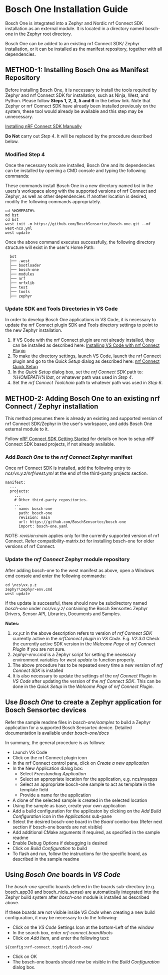 # Bosch One Installation Guide

Bosch One is integrated into a Zephyr and Nordic nrf Connect SDK installation as an external module. It is located in a directory named bosch-one in the Zephyr root directory.

Bosch One can be added to an existing nrf Connect SDK/ Zephyr installation, or it can be installed as the manifest repository, together with all dependencies.

## METHOD-1: Installing Bosch One as Manifest Repository

Before installing Bosch One, it is necessary to install the tools required by Zephyr and nrf Connect SDK for installation, such as Ninja, West, and Python. Please follow **Steps 1, 2, 3, 5 and 6** in the below link. Note that Zephyr or nrf Connect SDK have already been installed previously on the system, these tool would already be available and this step may be unnecessary.

[Installing nRF Connect SDK Manually](https://developer.nordicsemi.com/nRF_Connect_SDK/doc/latest/nrf/getting_started/installing.html#gs-installing)

**Do Not** carry out *Step 4*. It will be replaced by the procedure described below.

### Modified Step 4
Once the necessary tools are installed, Bosch One and its dependencies can be installed by opening a CMD console and typing the following commands:

These commands install Bosch One in a new directory named *bst* in the users's workspace along with the supported versions of nrf Connect and Zephyr, as well as other dependencies. If another location is desired, modify the following commands appropriately.

```
cd %HOMEPATH%
md bst
cd bst
west init -m https://github.com/BoschSensortec/bosch-one.git --mf west-ncs.yml
west update

```

Once the above command executes successfully, the following directory structure will exist in the user's Home Path:

```
  bst
  ├── .west
  ├── bootloader
  ├── bosch-one
  ├── modules
  ├── nrf
  ├── nrfxlib
  ├── test
  ├── tools
  ├── zephyr
```
### Update SDK and Tools Directories in VS Code

In order to develop Bosch One applications in VS Code, it is necessary to update the nrf Connect plugin SDK and Tools directory settings to point to the new Zephyr installation.

1. If VS Code with the nrf Connect plugin are not already installed, they can be installed as described here: 
[Installing VS Code with nrf Connect Plugin](https://nrfconnect.github.io/vscode-nrf-connect/get_started/install.html)
2. To make the directory settings, launch VS Code, launch the nrf Connect plugin and go to the *Quick Setup* dialog as described here:  [nrf Connect Quick Setup](https://nrfconnect.github.io/vscode-nrf-connect/get_started/quick_setup.html)
3. In the *Quick Setup* dialog box, set the *nrf Connect SDK* path to: *%HOMEPATH%\bst*, or whatever path was used in *Step 4*.
4. Set the *nrf Connect Toolchain* path to whatever path was used in *Step 6*.

## METHOD-2: Adding Bosch One to an existing nrf Connect / Zephyr installation

This method presumes there is already an existing and supported version of nrf Connect SDK/Zephyr in the user's workspace, and adds Bosch One external module to it.

Follow [nRF Connect SDK Getting Started](https://developer.nordicsemi.com/nRF_Connect_SDK/doc/latest/nrf/gs_installing.html)
for details on how to setup nRF Connect SDK based projects, if not already available.

### Add *Bosch One* to the *nrf Connect* Zephyr manifest
Once nrf Connect SDK is installed, add the following entry to *ncs/vx.y.z/nrf/west.yml* 
at the end of the third-party projects section.
```
manifest:
  ...
  projects:
    ...
    # Other third-party repositories.
    ...
    - name: bosch-one
      path: bosch-one
      revision: main
      url: https://github.com/BoschSensortec/bosch-one
      import: bosch-one.yaml
```

NOTE: *revision:main* applies only for the currently supported version of nrf Connect. Refer compatibility-matrix.txt
for installing bosch-one for older versions of nrf Connect.

### Update the *nrf Connect* Zephyr module repository 

After adding bosch-one to the west manifest as above, open a Windows cmd console 
 and enter the following commands:

```
cd \ncs\vx.y.z
zephyr\zephyr-env.cmd
west update
```
If the update is successful, there should now be subdirectory named *bosch-one* under *ncs/vx.y.z/* containing the Bosch Sensortec Zephyr Drivers, Sensor API, Libraries, Documents and Samples.

**Notes:**
1. *vx.y.z* in the above description refers to version of *nrf Connect SDK* currently active in the *nrfConnect plugin*
in *VS Code*. E.g. *V2.3.0* Check the currently active SDK version in the *Welcome Page* of *nrf Connect Plugin* if you are not sure.
2. *zephyr-env.cmd* is a Zephyr script for setting the necessary environment variables for *west update* to function properly.
3. The above procedure has to be repeated every time a new version of *nrf Connect SDK* is installed
4. It is also necessary to update the settings of the *nrf Connect Plugin* in *VS Code* after updating the version of the 
*nrf Connect SDK*. This can be done in the *Quick Setup* in the *Welcome Page* of  *nrf Connect Plugin*.

## Use *Bosch One* to create a Zephyr application for Bosch Sensortec devices
Refer the sample readme files in *bosch-one/samples* to build a Zephyr application for a supported Bosch Sensortec device. Detailed documentation is available under *bosch-one/docs*

In summary, the general procedure is as follows:
- Launch VS Code
- Click on the nrf Connect plugin icon
- In the nrf Connect control pane, click on *Create a new application*
- In the New Application dialog box:
  - Select *Freestanding Application*
  - Select an appropriate location for the application, e.g. ncs/myapps
  - Select an appropriate bosch-one sample to act as template in the template field
  - Provide a name for the application
- A clone of the selected sample is created in the selected location
- Using the sample as base, create your own application
- Add a build configuration for the applicaton by clicking on the *Add Build Configuration* icon in the *Applications* sub-pane
- Select the desired bosch-one board in the *Board* combo-box (Refer next section if bosch-one boards are not visible)
- Add additional CMake arguments if required, as specified in the sample readme
- Enable Debug Options if debugging is desired
- Click on *Build Configuration* to build
- To flash and run, follow the instructions for the specific board, as described in the sample readme

## Using *Bosch One* boards in *VS Code*

The *bosch-one* specific boards defined in the boards sub-directory (e.g. bosch_app30 and bosch_nicla_sense) are automatically
integrated into the Zephyr build system after *bosch-one* module is installed as described above.

If these boards are not visible inside *VS Code* when creating a new build configuration, it may be necessary to do the following:

- Click on the *VS Code* Settings Icon at the bottom-Left of the window
- In the search box, enter *nrf-connect.boardRoots*
- Click on *Add Item*, and enter the following text:
```
${config:nrf-connect.topdir}/bosch-one/
```
- Click on OK
- The bosch-one boards should now be visible in the *Build Configuration* dialog box.
